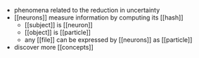 - phenomena related to the reduction in uncertainty
- [[neurons]] measure information by computing its [[hash]]
	- [[subject]] is [[neuron]]
	- [[object]] is [[particle]]
	- any [[file]] can be expressed by [[neurons]] as [[particle]]
- discover more [[concepts]]
